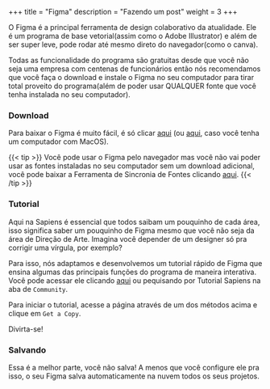 +++
title = "Figma"
description = "Fazendo um post"
weight = 3
+++

O Figma é a principal ferramenta de design colaborativo da atualidade. Ele é um programa de base vetorial(assim como o Adobe Illustrator) e além de ser super leve, pode rodar até mesmo direto do navegador(como o canva).

Todas as funcionalidade do programa são gratuitas desde que você não seja uma empresa com centenas de funcionários então nós recomendamos que você faça o download e instale o Figma no seu computador para tirar total proveito do programa(além de poder usar QUALQUER fonte que você tenha instalada no seu computador).

### Download

Para baixar o Figma é muito fácil, é só clicar [aqui](https://www.figma.com/download/desktop/win) (ou [aqui](https://www.figma.com/download/desktop/mac), caso você tenha um computador com MacOS). 

{{< tip  >}}
Você pode usar o Figma pelo navegador mas você não vai poder usar as fontes instaladas no seu computador sem um download adicional, você pode baixar a Ferramenta de Sincronia de Fontes clicando [aqui](https://desktop.figma.com/agent/win/InstallFigmaAgent.exe).
{{< /tip >}}

### Tutorial

Aqui na Sapiens é essencial que todos saibam um pouquinho de cada área, isso significa saber um pouquinho de Figma mesmo que você não seja da área de Direção de Arte. Imagina você depender de um designer só pra corrigir uma vírgula, por exemplo?

Para isso, nós adaptamos e desenvolvemos um tutorial rápido de Figma que ensina algumas das principais funções do programa de maneira interativa. Você pode acessar ele clicando [aqui](https://www.figma.com/community/file/1158961875918277453) ou pequisando por Tutorial Sapiens na aba de `Community`. 

Para iniciar o tutorial, acesse a página através de um dos métodos acima e clique em `Get a Copy`.

Divirta-se!

### Salvando

Essa é a melhor parte, você não salva! A menos que você configure ele pra isso, o seu Figma salva automaticamente na nuvem todos os seus projetos.